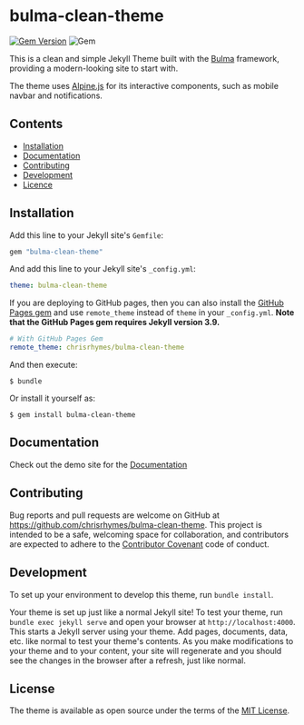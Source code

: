 # bulma-clean-theme

[![Gem Version](https://badge.fury.io/rb/bulma-clean-theme.svg)](https://badge.fury.io/rb/bulma-clean-theme)
![Gem](https://img.shields.io/gem/dt/bulma-clean-theme.svg)

This is a clean and simple Jekyll Theme built with the [Bulma](https://bulma.io/) framework, providing a modern-looking site to start with. 

The theme uses [Alpine.js](https://github.com/alpinejs/alpine) for its interactive components, such as mobile navbar and notifications.

## Contents

* [Installation](#installation)
* [Documentation](#documentation)
* [Contributing](#contributing)
* [Development](#development)
* [Licence](#licence)


## Installation

Add this line to your Jekyll site's `Gemfile`:

```ruby
gem "bulma-clean-theme"
```

And add this line to your Jekyll site's `_config.yml`:

```yaml
theme: bulma-clean-theme
```

If you are deploying to GitHub pages, then you can also install the [GitHub Pages gem](https://github.com/github/pages-gem) and use `remote_theme` instead of `theme` in your `_config.yml`. **Note that the GitHub Pages gem requires Jekyll version 3.9.**

```yaml
# With GitHub Pages Gem
remote_theme: chrisrhymes/bulma-clean-theme
```

And then execute:

    $ bundle

Or install it yourself as:

    $ gem install bulma-clean-theme

## Documentation

Check out the demo site for the [Documentation](https://www.csrhymes.com/docs/)

## Contributing

Bug reports and pull requests are welcome on GitHub at https://github.com/chrisrhymes/bulma-clean-theme. This project is intended to be a safe, welcoming space for collaboration, and contributors are expected to adhere to the [Contributor Covenant](http://contributor-covenant.org) code of conduct.

## Development

To set up your environment to develop this theme, run `bundle install`.

Your theme is set up just like a normal Jekyll site! To test your theme, run `bundle exec jekyll serve` and open your browser at `http://localhost:4000`. This starts a Jekyll server using your theme. Add pages, documents, data, etc. like normal to test your theme's contents. As you make modifications to your theme and to your content, your site will regenerate and you should see the changes in the browser after a refresh, just like normal.

## License

The theme is available as open source under the terms of the [MIT License](https://opensource.org/licenses/MIT).

